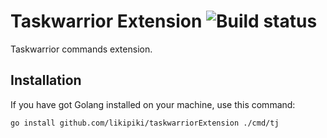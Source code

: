 # Taskwarrior Extension ![Build status](https://img.shields.io/github/workflow/status/likipiki/taskwarriorExtension/build)


Taskwarrior commands extension.

## Installation

If you have got Golang installed on your machine, use this command:
```bash
go install github.com/likipiki/taskwarriorExtension ./cmd/tj
```
